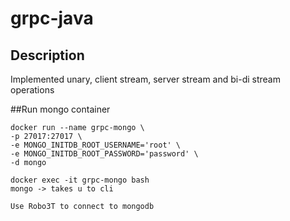 # grpc-java

## Description
Implemented unary, client stream, server stream and bi-di stream operations

##Run mongo container
```
docker run --name grpc-mongo \
-p 27017:27017 \
-e MONGO_INITDB_ROOT_USERNAME='root' \
-e MONGO_INITDB_ROOT_PASSWORD='password' \
-d mongo

docker exec -it grpc-mongo bash
mongo -> takes u to cli

Use Robo3T to connect to mongodb

```
